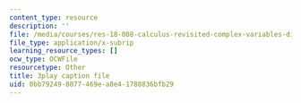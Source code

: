 ```yaml
---
content_type: resource
description: ''
file: /media/courses/res-18-008-calculus-revisited-complex-variables-differential-equations-and-linear-algebra-fall-2011/0bb792498077469ea8e41788836bfb29_Bk9SZMsPEHk.srt
file_type: application/x-subrip
learning_resource_types: []
ocw_type: OCWFile
resourcetype: Other
title: 3play caption file
uid: 0bb79249-8077-469e-a8e4-1788836bfb29
---
```


